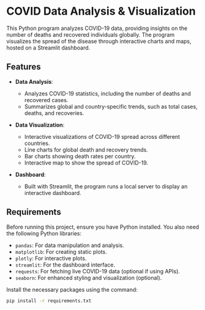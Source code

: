 # COVID Data Analysis & Visualization

This Python program analyzes COVID-19 data, providing insights on the number of deaths and recovered individuals globally. The program visualizes the spread of the disease through interactive charts and maps, hosted on a Streamlit dashboard.

## Features

- **Data Analysis**: 
  - Analyzes COVID-19 statistics, including the number of deaths and recovered cases.
  - Summarizes global and country-specific trends, such as total cases, deaths, and recoveries.
  
- **Data Visualization**:
  - Interactive visualizations of COVID-19 spread across different countries.
  - Line charts for global death and recovery trends.
  - Bar charts showing death rates per country.
  - Interactive map to show the spread of COVID-19.

- **Dashboard**:
  - Built with Streamlit, the program runs a local server to display an interactive dashboard.

## Requirements

Before running this project, ensure you have Python installed. You also need the following Python libraries:

- `pandas`: For data manipulation and analysis.
- `matplotlib`: For creating static plots.
- `plotly`: For interactive plots.
- `streamlit`: For the dashboard interface.
- `requests`: For fetching live COVID-19 data (optional if using APIs).
- `seaborn`: For enhanced styling and visualization (optional).

Install the necessary packages using the command:

```bash
pip install -r requirements.txt

